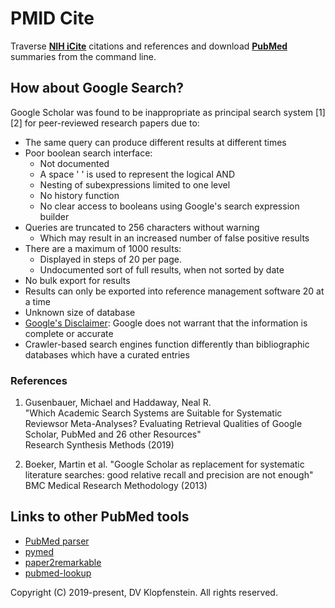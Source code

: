 # PMID Cite
Traverse [**NIH iCite**](https://icite.od.nih.gov/) citations and references and download 
[**PubMed**](https://pubmed.ncbi.nlm.nih.gov/) summaries from the command line.

## How about Google Search?
Google Scholar was found to be inappropriate as principal search system [1][2] for peer-reviewed research papers due to:
 * The same query can produce different results at different times
 * Poor boolean search interface:
    * Not documented
    * A space ' ' is used to represent the logical AND
    * Nesting of subexpressions limited to one level
    * No history function
    * No clear access to booleans using Google's search expression builder
 * Queries are truncated to 256 characters without warning
    * Which may result in an increased number of false positive results
 * There are a maximum of 1000 results:
   * Displayed in steps of 20 per page.
   * Undocumented sort of full results, when not sorted by date
 * No bulk export for results
 * Results can only be exported into reference management software 20 at a time
 * Unknown size of database
 * [Google's Disclaimer](https://www.google.com/intl/en/scholar/about.html): Google does not warrant that the information is complete or accurate
 * Crawler-based search engines function differently than bibliographic databases which have a curated entries


### References

1. Gusenbauer, Michael and Haddaway, Neal R.    
   "Which Academic Search Systems are Suitable for Systematic Reviewsor Meta-Analyses? Evaluating Retrieval Qualities of Google Scholar, PubMed and 26 other Resources"    
    Research Synthesis Methods (2019)

2. Boeker, Martin et al.
   "Google Scholar as replacement for systematic literature searches: good relative recall and precision are not enough" 
   BMC Medical Research Methodology (2013)

## Links to other PubMed tools

* [PubMed parser](https://github.com/titipata/pubmed_parser)
* [pymed](https://github.com/gijswobben/pymed)    
* [paper2remarkable](https://github.com/GjjvdBurg/paper2remarkable)
* [pubmed-lookup](https://github.com/mfcovington/pubmed-lookup)

Copyright (C) 2019-present, DV Klopfenstein. All rights reserved.
